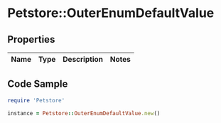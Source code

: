 # Petstore::OuterEnumDefaultValue

## Properties
Name | Type | Description | Notes
------------ | ------------- | ------------- | -------------

## Code Sample

```ruby
require 'Petstore'

instance = Petstore::OuterEnumDefaultValue.new()
```


